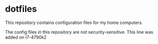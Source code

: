 # dotfiles

This repository contains configuration files for my home computers.

The config files in this repository are not security-sensitive.
This line was added on i7-4790k2
